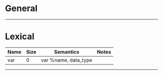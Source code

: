 # General

---

# Lexical
| Name | Size | Semantics | Notes |
| - | - | - | - |
| var | 0 | var %name, data_type |

---